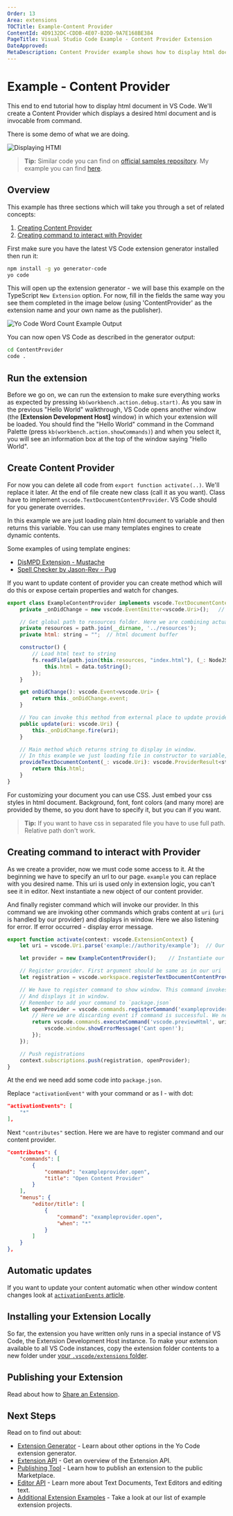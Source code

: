 ```yaml
---
Order: 13
Area: extensions
TOCTitle: Example-Content Provider
ContentId: 4D9132DC-CDDB-4E07-B2DD-9A7E168BE384
PageTitle: Visual Studio Code Example - Content Provider Extension
DateApproved:
MetaDescription: Content Provider example shows how to display html document within VS Code
---
```


# Example - Content Provider

This end to end tutorial how to display html document in VS Code. We'll create a Content Provider which displays a desired html document and is invocable from command.

There is some demo of what we are doing.

![Displaying HTMl](images/example-content-provider/quickpeek.gif)

> **Tip:** Similar code you can find on [official samples repository](https://github.com/Microsoft/vscode-extension-samples/tree/master/contentprovider-sample). My example you can find [here](https://github.com/l7ssha/example-content-provider).

## Overview

This example has three sections which will take you through a set of related concepts:

1. [Creating Content Provider](/docs/extensions/example-content-provider.md#create-content-provider)
2. [Creating command to interact with Provider](/docs/extensions/example-content-provider.md#interact-with-provider)

First make sure you have the latest VS Code extension generator installed then run it:

```bash
npm install -g yo generator-code
yo code
```

This will open up the extension generator - we will base this example on the TypeScript `New Extension` option. For now, fill in the fields the same way you see them completed in the image below (using 'ContentProvider' as the extension name and your own name as the publisher).

![Yo Code Word Count Example Output](images/example-content-provider/yo1.png)

You can now open VS Code as described in the generator output:

```bash
cd ContentProvider
code .
```

## Run the extension

Before we go on, we can run the extension to make sure everything works as expected by pressing `kb(workbench.action.debug.start)`. As you saw in the previous "Hello World" walkthrough, VS Code opens another window (the **[Extension Development Host]** window) in which your extension will be loaded. You should find the "Hello World" command in the Command Palette (press `kb(workbench.action.showCommands)`) and when you select it, you will see an information box at the top of the window saying "Hello World".

## Create Content Provider

For now you can delete all code from `export function activate(..)`. We'll replace it later. At the end of file create new class (call it as you want). Class have to implement `vscode.TextDocumentContentProvider`. VS Code should for you generate overrides.

In this example we are just loading plain html document to variable and then returns this variable. You can use many templates engines to create dynamic contents.

Some examples of using template engines:
* [DisMPD Extension - Mustache](https://github.com/l7ssha/DisMPD/blob/master/src/DismpdProvider.ts)
* [Spell Checker by Jason-Rev - Pug](https://github.com/Jason-Rev/vscode-spell-checker/tree/master/client/src/infoViewer)

If you want to update content of provider you can create method which will do this or expose certain properties and watch for changes.

```javascript
export class ExampleContentProvider implements vscode.TextDocumentContentProvider {
    private _onDidChange = new vscode.EventEmitter<vscode.Uri>();   // Event emitter which invokes document updates

    // Get global path to resources folder. Here we are combining actual directory with relative path to resources from this folder
    private resources = path.join(__dirname, '../resources');
    private html: string = "";  // html document buffer

    constructor() {
        // Load html text to string
        fs.readFile(path.join(this.resources, "index.html"), (_: NodeJS.ErrnoException, data: Buffer) => {
            this.html = data.toString();
        });
    }

    get onDidChange(): vscode.Event<vscode.Uri> {
        return this._onDidChange.event;
    }

    // You can invoke this method from external place to update provider
    public update(uri: vscode.Uri) {
        this._onDidChange.fire(uri);
    }

    // Main method which returns string to display in window.
    // In this example we just loading file in constructor to variable, and returning it here.
    provideTextDocumentContent(_: vscode.Uri): vscode.ProviderResult<string> {
        return this.html;
    }
}
```
For customizing your document you can use CSS. Just embed your css styles in html document. Background, font, font colors (and many more) are provided by theme, so you dont have to specify it, but you can if you want.

> **Tip:** If you want to have css in separated file you have to  use full path. Relative path don't work.

## Creating command to interact with Provider

As we create a provider, now we must code some access to it. At the beginning we have to specify an url to our page. `example` you can replace with you desired name. This uri is used only in extension logic, you can't see it in editor. Next instantiate a new object of our content provider.

And finally register command which will invoke our provider. In this command we are invoking other commands which grabs content at `uri` (`uri` is handled by our provider) and displays in window. Here we also listening for error. If error occurred - display error message.

```javascript
export function activate(context: vscode.ExtensionContext) {
    let uri = vscode.Uri.parse('example://authority/example');  // Our window uri. `example` is your desired name.

    let provider = new ExampleContentProvider();    // Instantiate our provider object

    // Register provider. First argument should be same as in our uri
    let registration = vscode.workspace.registerTextDocumentContentProvider('example', provider);

    // We have to register command to show window. This command invokes other command that gets string which returned content provider
    // And displays it in window.
    // Remember to add your command to `package.json`
    let openProvider = vscode.commands.registerCommand('exampleprovider.open', () => {
        // Here we are discarding event if command is successful. We need an error message when opening is unsuccessful.
        return vscode.commands.executeCommand('vscode.previewHtml', uri, vscode.ViewColumn.Two, 'Example Content Provider').then(_ => {}, _ => {
            vscode.window.showErrorMessage('Cant open!');
        });
    });

    // Push registrations
    context.subscriptions.push(registration, openProvider);
}
```
At the end we need add some code into `package.json`.

Replace `"activationEvent"` with your command or as I - with dot:

```json
"activationEvents": [
    "*"
],
```

Next `"contributes"` section. Here we are have to register command and our content provider.

```json
"contributes": {
    "commands": [
        {
            "command": "exampleprovider.open",
            "title": "Open Content Provider"
        }
    ],
    "menus": {
        "editor/title": [
            {
                "command": "exampleprovider.open",
                "when": "*"
            }
        ]
    }
},
```

## Automatic updates

If you want to update your content automatic when other window content changes look at [`activationEvents` article](/docs/extensionAPI/activation-events.md).

## Installing your Extension Locally

So far, the extension you have written only runs in a special instance of VS Code, the Extension Development Host instance. To make your extension available to all VS Code instances, copy the extension folder contents to a new folder under [your `.vscode/extensions` folder](/docs/extensions/yocode.md#your-extensions-folder).

## Publishing your Extension

Read about how to [Share an Extension](/docs/extensions/publish-extension.md).

## Next Steps

Read on to find out about:

* [Extension Generator](/docs/extensions/yocode.md) - Learn about other options in the Yo Code extension generator.
* [Extension API](/docs/extensionAPI/overview.md) - Get an overview of the Extension API.
* [Publishing Tool](/docs/extensions/publish-extension.md) - Learn how to publish an extension to the public Marketplace.
* [Editor API](/docs/extensionAPI/vscode-api.md#window) - Learn more about Text Documents, Text Editors and editing text.
* [Additional Extension Examples](/docs/extensions/samples.md) - Take a look at our list of example extension projects.
